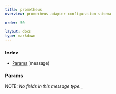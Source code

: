 ```yaml
---
title: prometheus
overview: prometheus adapter configuration schema

order: 50

layout: docs
type: markdown
---
```



<a name="rpcAdapter.prometheus.Index"></a>
### Index

* [Params](#adapter.prometheus.Params)
(message)

<a name="adapter.prometheus.Params"></a>
### Params

NOTE: _No fields in this message type.__
